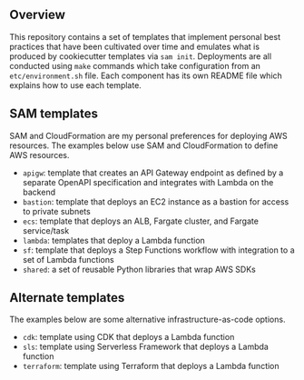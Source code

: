 ## Overview
This repository contains a set of templates that implement personal best practices that have been cultivated over time and emulates what is produced by cookiecutter templates via `sam init`. Deployments are all conducted using `make` commands which take configuration from an `etc/environment.sh` file. Each component has its own README file which explains how to use each template.

## SAM templates
SAM and CloudFormation are my personal preferences for deploying AWS resources. The examples below use SAM and CloudFormation to define AWS resources.
* `apigw`: template that creates an API Gateway endpoint as defined by a separate OpenAPI specification and integrates with Lambda on the backend
* `bastion`: template that deploys an EC2 instance as a bastion for access to private subnets
* `ecs`: template that deploys an ALB, Fargate cluster, and Fargate service/task
* `lambda`: templates that deploy a Lambda function
* `sf`: template that deploys a Step Functions workflow with integration to a set of Lambda functions
* `shared`: a set of reusable Python libraries that wrap AWS SDKs

## Alternate templates
The examples below are some alternative infrastructure-as-code options.
* `cdk`: template using CDK that deploys a Lambda function
* `sls`: template using Serverless Framework that deploys a Lambda function
* `terraform`: template using Terraform that deploys a Lambda function